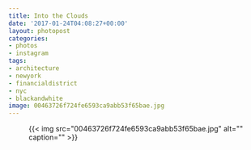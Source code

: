 ```yaml
---
title: Into the Clouds
date: '2017-01-24T04:08:27+00:00'
layout: photopost
categories:
- photos
- instagram
tags:
- architecture
- newyork
- financialdistrict
- nyc
- blackandwhite
image: 00463726f724fe6593ca9abb53f65bae.jpg
---
```


<figure class="photo photo--square">
  {{< img src="00463726f724fe6593ca9abb53f65bae.jpg" alt="" caption="" >}}

</figure>





